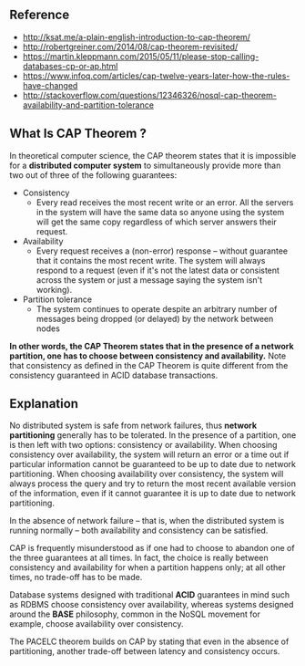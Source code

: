 ## Reference

* http://ksat.me/a-plain-english-introduction-to-cap-theorem/
* http://robertgreiner.com/2014/08/cap-theorem-revisited/
* https://martin.kleppmann.com/2015/05/11/please-stop-calling-databases-cp-or-ap.html
* https://www.infoq.com/articles/cap-twelve-years-later-how-the-rules-have-changed
* http://stackoverflow.com/questions/12346326/nosql-cap-theorem-availability-and-partition-tolerance

## What Is CAP Theorem ?
In theoretical computer science, the CAP theorem states that it is impossible for a __distributed computer system__ to simultaneously provide more than two out of three of the following guarantees:
* Consistency	 
  * Every read receives the most recent write or an error. All the servers in the system will have the same data so anyone using the system will get the same copy regardless of which server answers their request.
* Availability
  * Every request receives a (non-error) response – without guarantee that it contains the most recent write. The system will always respond to a request (even if it's not the latest data or consistent across the system or just a message saying the system isn't working).
* Partition tolerance 
  * The system continues to operate despite an arbitrary number of messages being dropped (or delayed) by the network between nodes

  
__In other words, the CAP Theorem states that in the presence of a network partition, one has to choose between consistency and availability.__ Note that consistency as defined in the CAP Theorem is quite different from the consistency guaranteed in ACID database transactions.


## Explanation
No distributed system is safe from network failures, thus __network partitioning__ generally has to be tolerated. In the presence of a partition, one is then left with two options: consistency or availability. When choosing consistency over availability, the system will return an error or a time out if particular information cannot be guaranteed to be up to date due to network partitioning. When choosing availability over consistency, the system will always process the query and try to return the most recent available version of the information, even if it cannot guarantee it is up to date due to network partitioning.

In the absence of network failure – that is, when the distributed system is running normally – both availability and consistency can be satisfied.

CAP is frequently misunderstood as if one had to choose to abandon one of the three guarantees at all times. In fact, the choice is really between consistency and availability for when a partition happens only; at all other times, no trade-off has to be made.

Database systems designed with traditional __ACID__ guarantees in mind such as RDBMS choose consistency over availability, whereas systems designed around the __BASE__ philosophy, common in the NoSQL movement for example, choose availability over consistency.

The PACELC theorem builds on CAP by stating that even in the absence of partitioning, another trade-off between latency and consistency occurs.


